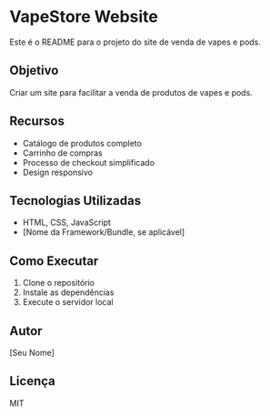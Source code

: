 # VapeStore Website

Este é o README para o projeto do site de venda de vapes e pods.

## Objetivo
Criar um site para facilitar a venda de produtos de vapes e pods.

## Recursos
- Catálogo de produtos completo
- Carrinho de compras
- Processo de checkout simplificado
- Design responsivo

## Tecnologias Utilizadas
- HTML, CSS, JavaScript
- [Nome da Framework/Bundle, se aplicável]

## Como Executar
1. Clone o repositório
2. Instale as dependências
3. Execute o servidor local

## Autor
[Seu Nome]

## Licença
MIT
